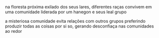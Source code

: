 na floresta próxima exilado dos seus lares, diferentes raças convivem em uma comunidade liderada por um hanegon e seus leal grupo

a misteriosa comunidade evita relações com outros grupos preferindo produzir todas as coisas por si so, gerando desconfiaça nas comunidades ao redor
